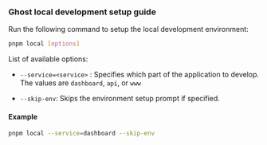 ### Ghost local development setup guide

Run the following command to setup the local development environment:

```sh
pnpm local [options]
```

List of available options:

- `--service=<service>` : Specifies which part of the application to develop. The values are `dashboard`, `api`, or `www`

- `--skip-env`: Skips the environment setup prompt if specified.

#### Example

```sh
pnpm local --service=dashboard --skip-env
```
